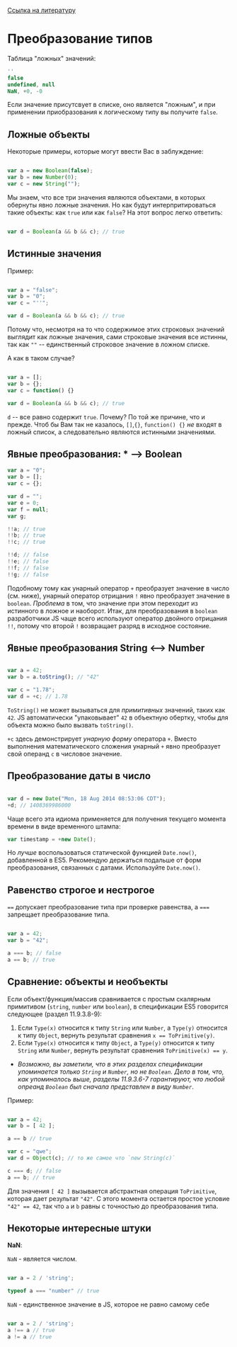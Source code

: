 [Ссылка на литературу](https://github.com/azat-io/you-dont-know-js-ru/blob/master/types%20%26%20grammar/README.md#you-dont-know-js-types--grammar)

# Преобразование типов

Таблица "ложных" значений: 

```js 
''
false
undefined, null
NaN, +0, -0
```

Если значение присутсвует в списке, оно является "ложным", и при применении приобразования к логическому типу вы получите `false`.

## Ложные объекты

Некоторые примеры, которые могут ввести Вас в заблуждение:

```js

var a = new Boolean(false);
var b = new Number(0);
var c = new String("");

```

Мы знаем, что все три значения являются объектами, в которых обернуты явно ложные значения. Но как будут интерпритироваться такие объекты: как `true` или как `false`? На этот вопрос легко ответить:

```js

var d = Boolean(a && b && c); // true

```

## Истинные значения

Пример: 

```js

var a = "false";
var b = "0";
var c = "''";

var d = Boolean(a && b && c); // true

```

Потому что, несмотря на то что содержимое этих строковых значений выглядит как ложные значения, сами строковые значения все истинны, так как `""` -- единственный строковое значение в ложном списке.

А как в таком случае?

```js

var a = [];
var b = {};
var c = function() {}

var d = Boolean(a && b && c); // true

```

`d` -- все равно содержит `true`. Почему? По той же причине, что и прежде. Чтоб бы Вам так не казалось, `[]`,`{}`, `function() {}` *не* входят в ложный список, а следовательно являются истинными значениями.

## Явные преобразования: * --> Boolean

```js
var a = "0";
var b = [];
var c = {};

var d = "";
var e = 0;
var f = null;
var g;

!!a; // true
!!b; // true
!!c; // true

!!d; // false
!!e; // false
!!f; // false
!!g; // false
```

Подобному тому как унарный оператор `+` преобразует значение в число (см. ниже), унарный оператор отрицания `!` явно преобразует значение в `boolean`. *Проблема* в том, что значение при этом переходит из истинного в ложное и наоборот. Итак, для преобразования в `boolean` разработчики JS чаще всего используют оператор двойного отрицания `!!`, потому что второй `!` возвращает разряд в исходное состояние.

## Явные преобразования String <--> Number

```js

var a = 42;
var b = a.toString(); // "42"

var c = "1.78";
var d = +c; // 1.78 

```

`ToString()` не может вызываться для *примитивных* значений, таких как `42`. JS автоматически "упаковывает" `42` в объектную обертку, чтобы для объекта можно было вызвать `toString()`.

`+c` здесь демонстрирует *унарную форму* оператора `+`. Вместо выполнения математического сложения унарный `+` явно преобразует свой операнд `c` в числовое значение.

## Преобразование даты в число

```js

var d = new Date("Mon, 18 Aug 2014 08:53:06 CDT");
+d; // 1408369986000

```

Чаще всего эта идиома применяется для получения текущего момента времени в виде временного штампа:

```js
var timestamp = +new Date();
```

Но *лучше* воспользоваться статической функцией `Date.now()`, добавленной в ES5.
Рекомендую держаться подальше от форм преобразования, связанных с датами. Используйте `Date.now()`.

## Равенство строгое и нестрогое

`==` допускает преобразование типа при проверке равенства, а `===` запрещает преобразование типа.

```js

var a = 42;
var b = "42";

a === b; // false
a == b; // true

```

## Сравнение: объекты и необъекты

Если объект/функция/массив сравнивается с простым скалярным примитивом (`string`, `number` или `boolean`), в спецификации ES5 говорится следующее (раздел 11.9.3.8-9):
1. Если `Type(x)` относится к типу `String` или `Number`, а `Type(y)` относится к типу `Object`, вернуть результат сравнения `x == ToPrimitive(y)`.
2. Если `Type(x)` относится к типу `Object`, а `Type(y)` относится к типу `String` или `Number`, вернуть результат сравнения `ToPrimitive(x) == y`.

* *Возможно, вы заметили, что в этих разделах спецификации упоминается только `String` и `Number`, но не `Boolean`. Дело в том, что, как упоминалось выше, разделы 11.9.3.6-7 гарантируют, что любой опреанд `Boolean` был сначала представлен в виду `Number`*.

Пример:
```js

var a = 42;
var b = [ 42 ];

a == b // true

var c = "qwe";
var d = Object(c); // то же самое что `new String(c)`

c === d; // false
a == b; // true

```

Для значения `[ 42 ]` вызывается абстрактная операция `ToPrimitive`, которая дает результат `"42"`. С этого момента остается простое условие `"42" == 42`, так что `a` и `b` равны с точностью до преобразования типа.

## Некоторые интересные штуки

**NaN**:

`NaN` - является числом.

```js

var a = 2 / 'string';

typeof a === "number" // true

```

`NaN` - единственное значение в JS, которое не равно самому себе

```js

var a = 2 / 'string';
a !== a // true
a != a // true

```
